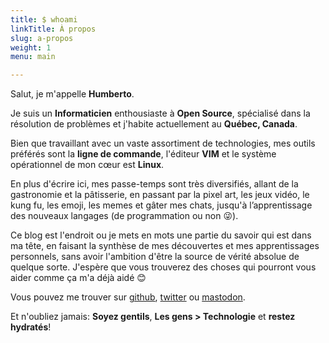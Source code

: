 ```yaml
---
title: $ whoami
linkTitle: À propos
slug: a-propos
weight: 1
menu: main

---
```


Salut, je m'appelle **Humberto**.

Je suis un **Informaticien** enthousiaste à **Open Source**, spécialisé dans la résolution de problèmes et j'habite actuellement au **Québec, Canada**.

Bien que travaillant avec un vaste assortiment de technologies, mes outils préférés sont la **ligne de commande**, l'éditeur **VIM** et le système opérationnel de mon cœur est **Linux**.

En plus d'écrire ici, mes passe-temps sont très diversifiés, allant de la gastronomie et la pâtisserie, en passant par la pixel art, les jeux vidéo, le kung fu, les emoji, les memes et gâter mes chats, jusqu'à l’apprentissage des nouveaux langages (de programmation ou non 😜).

Ce blog est l'endroit ou je mets en mots une partie du savoir qui est dans ma tête, en faisant la synthèse de mes découvertes et mes apprentissages personnels, sans avoir l'ambition d'être la source de vérité absolue de quelque sorte. J'espère que vous trouverez des choses qui pourront vous aider comme ça m'a déjà aidé 😊

Vous pouvez me trouver sur [github](https://github.com/humrochagf), [twitter](https://twitter.com/humrochagf) ou [mastodon](https://fosstodon.org/web/accounts/106533968271029035).

Et n'oubliez jamais: **Soyez gentils**, **Les gens > Technologie** et **restez hydratés**!
